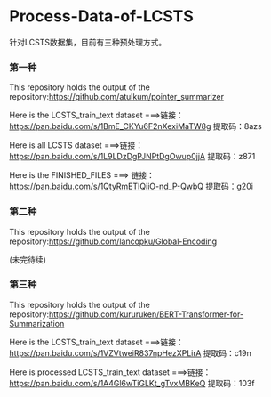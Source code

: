 # Process-Data-of-LCSTS
针对LCSTS数据集，目前有三种预处理方式。
### 第一种
This repository holds the output of the repository:https://github.com/atulkum/pointer_summarizer

Here is the LCSTS_train_text dataset ===>链接：https://pan.baidu.com/s/1BmE_CKYu6F2nXexiMaTW8g 提取码：8azs 

Here is all LCSTS dataset ===>链接：https://pan.baidu.com/s/1L9LDzDgPJNPtDgOwup0jjA 提取码：z871 

Here is the FINISHED_FILES ===> 链接：https://pan.baidu.com/s/1QtyRmETIQiiO-nd_P-QwbQ 提取码：g20i 

### 第二种
This repository holds the output of the repository:https://github.com/lancopku/Global-Encoding

(未完待续)

### 第三种
This repository holds the output of the repository:https://github.com/kururuken/BERT-Transformer-for-Summarization

Here is the LCSTS_train_text dataset ===>链接：https://pan.baidu.com/s/1VZVtweiR837npHezXPLirA 提取码：c19n 

Here is processed LCSTS_train_text dataset ===>链接：https://pan.baidu.com/s/1A4Gl6wTiGLKt_gTvxMBKeQ 提取码：103f 
